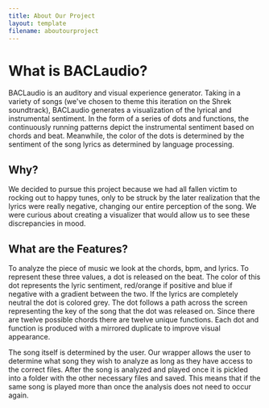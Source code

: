 ```yaml
---
title: About Our Project
layout: template
filename: aboutourproject
--- 
```

# What is BACLaudio?
BACLaudio is an auditory and visual experience generator. Taking in a variety of songs (we've chosen to theme this iteration on the Shrek soundtrack), BACLaudio generates a visualization of the lyrical and instrumental sentiment. In the form of a series of dots and functions, the continuously running patterns depict the instrumental sentiment based on chords and beat. Meanwhile, the color of the dots is determined by the sentiment of the song lyrics as determined by language processing. 

## Why?
We decided to pursue this project because we had all fallen victim to rocking out to happy tunes, only to be struck by the later realization that the lyrics were really negative, changing our entire perception of the song.  We were curious about creating a visualizer that would allow us to see these discrepancies in mood.

## What are the Features?
To analyze the piece of music we look at the chords, bpm, and lyrics. To represent these three values, a dot is released on the beat. The color of this dot represents the lyric sentiment, red/orange if positive and blue if negative with a gradient between the two. If the lyrics are completely neutral the dot is colored grey. The dot follows a path across the screen representing the key of the song that the dot was released on. Since there are twelve possible chords there are twelve unique functions. Each dot and function is produced with a mirrored duplicate to improve visual appearance.  

The song itself is determined by the user. Our wrapper allows the user to determine what song they wish to analyze as long as they have access to the correct files. After the song is analyzed and played once it is pickled into a folder with the other necessary files and saved. This means that if the same song is played more than once the analysis does not need to occur again. 
